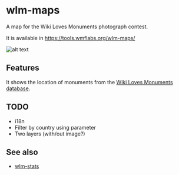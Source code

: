 wlm-maps
========

A map for the Wiki Loves Monuments photograph contest.

It is available in https://tools.wmflabs.org/wlm-maps/

![alt text](https://raw.githubusercontent.com/emijrp/wlm-maps/master/wlm-maps.png)

Features
----

It shows the location of monuments from the [Wiki Loves Monuments database](https://commons.wikimedia.org/wiki/Commons:Monuments_database).

TODO
----

  * i18n
  * Filter by country using parameter
  * Two layers (with/out image?)

See also
----
  * [wlm-stats](https://github.com/emijrp/wlm-stats)

